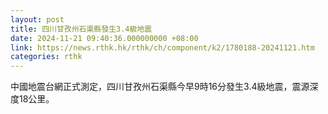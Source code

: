 ```yaml
---
layout: post
title: 四川甘孜州石渠縣發生3.4級地震
date: 2024-11-21 09:40:36.000000000 +08:00
link: https://news.rthk.hk/rthk/ch/component/k2/1780188-20241121.htm
categories: rthk
---
```


中國地震台網正式測定，四川甘孜州石渠縣今早9時16分發生3.4級地震，震源深度18公里。
